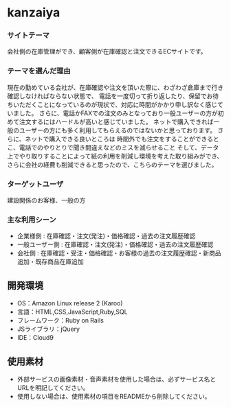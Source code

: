 # kanzaiya


### サイトテーマ
会社側の在庫管理ができ、顧客側が在庫確認と注文できるECサイトです。


### テーマを選んだ理由
現在の勤めている会社が、在庫確認や注文を頂いた際に、わざわざ倉庫まで行き確認しなければならない状態で、
電話を一度切って折り返したり、保留でお待ちいただくことになっているのが現状で、対応に時間がかかり申し訳なく感じていました。
  さらに、電話かFAXでの注文のみとなっており一般ユーザーの方が初めて注文するにはハードルが高いと感じていました。
ネットで購入できれば一般のユーザーの方にも多く利用してもらえるのではないかと思っております。
さらに、ネットで購入できる良いところは
時間外でも注文をすることができるとこ、電話でのやりとりで聞き間違えなどのミスを減らせること
そして、データ上でやり取りすることによって紙の利用を削減し環境を考えた取り組みができ、
さらに会社の経費も削減できると思ったので、こちらのテーマを選びました。


### ターゲットユーザ
建設関係のお客様、一般の方



### 主な利用シーン
- 企業様側 : 在庫確認・注文(発注)・価格確認・過去の注文履歴確認
- 一般ユーザー側 : 在庫確認・注文(発注)・価格確認・過去の注文履歴確認
- 会社側 : 在庫確認・受注・価格確認・お客様の過去の注文履歴確認・新商品追加・既存商品在庫追加




## 開発環境
- OS：Amazon Linux release 2 (Karoo)
- 言語：HTML,CSS,JavaScript,Ruby,SQL
- フレームワーク：Ruby on Rails
- JSライブラリ：jQuery
- IDE：Cloud9

## 使用素材
- 外部サービスの画像素材・音声素材を使用した場合は、必ずサービス名とURLを明記してください。
- 使用しない場合は、使用素材の項目をREADMEから削除してください。